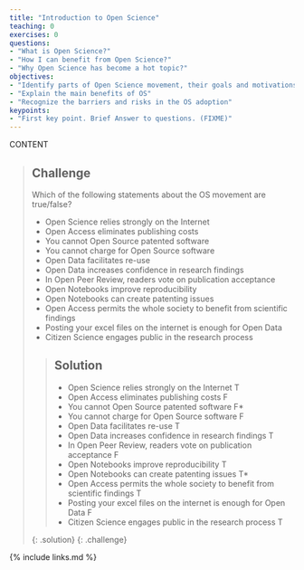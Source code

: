 ```yaml
---
title: "Introduction to Open Science"
teaching: 0
exercises: 0
questions:
- "What is Open Science?"
- "How I can benefit from Open Science?"
- "Why Open Science has become a hot topic?" 
objectives:
- "Identify parts of Open Science movement, their goals and motivations"
- "Explain the main benefits of OS" 
- "Recognize the barriers and risks in the OS adoption" 
keypoints:
- "First key point. Brief Answer to questions. (FIXME)"
---
```


CONTENT

>## Challenge 
>
>Which of the following statements about the OS movement are true/false?
>
>* Open Science relies strongly on the Internet
>* Open Access eliminates publishing costs 
>* You cannot Open Source patented software 
>* You cannot charge for Open Source software 
>* Open Data facilitates re-use
>* Open Data increases confidence in research findings 
>* In Open Peer Review, readers vote on publication acceptance 
>* Open Notebooks improve reproducibility 
>* Open Notebooks can create patenting issues 
>* Open Access permits the whole society to benefit from scientific findings 
>* Posting your excel files on the internet is enough for Open Data 
>* Citizen Science engages public in the research process
>
> > ## Solution
> >* Open Science relies strongly on the Internet T 
> >* Open Access eliminates publishing costs F 
> >* You cannot Open Source patented software F* 
> >* You cannot charge for Open Source software F 
> >* Open Data facilitates re-use T 
> >* Open Data increases confidence in research findings T 
> >* In Open Peer Review, readers vote on publication acceptance  F 
> >* Open Notebooks improve reproducibility T 
> >* Open Notebooks can create patenting issues T* 
> >* Open Access permits the whole society to benefit from scientific findings T 
> >* Posting your excel files on the internet is enough for Open Data F 
> >* Citizen Science engages public in the research process T
> >
> {: .solution}
{: .challenge}

{% include links.md %}


